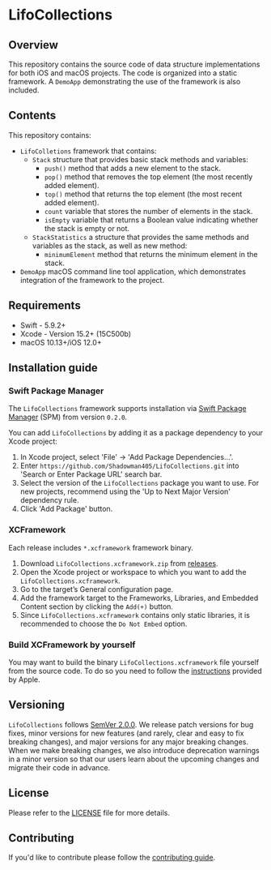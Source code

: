 # LifoCollections

## Overview

This repository contains the source code of data structure implementations for both iOS and macOS projects. The code is organized into a static framework. A `DemoApp` demonstrating the use of the framework is also included.

## Contents

This repository contains:
- `LifoColletions` framework that contains:
    - `Stack` structure that provides basic stack methods and variables:
        * `push()` method that adds a new element to the stack.
        * `pop()` method that removes the top element (the most recently added element).
        * `top()` method that returns the top element (the most recent added element).
        * `count` variable that stores the number of elements in the stack.
        * `isEmpty` variable that returns a Boolean value indicating whether the stack is empty or not.
    - `StackStatistics` a structure that provides the same methods and variables as the stack, as well as new method:
        * `minimumElement` method that returns the minimum element in the stack.
- `DemoApp` macOS command line tool application, which demonstrates integration of the framework to the project.

## Requirements
* Swift - 5.9.2+
* Xcode - Version 15.2+ (15C500b)
* macOS 10.13+/iOS 12.0+

## Installation guide

### Swift Package Manager

The `LifoCollections` framework supports installation via [Swift Package Manager](https://swift.org/package-manager/) (SPM) from version `0.2.0`.

You can add `LifoCollections` by adding it as a package dependency to your Xcode project:
1. In Xcode project, select 'File' -> 'Add Package Dependencies...'.
1. Enter `https://github.com/Shadowman405/LifoCollections.git` into 'Search or Enter Package URL' search bar.
1. Select the version of the `LifoCollections` package you want to use. For new projects, recommend using the 'Up to Next Major Version' dependency rule.
1. Click 'Add Package' button.

### XCFramework

Each release includes `*.xcframework` framework binary.

1. Download `LifoCollections.xcframework.zip` from [releases](https://github.com/Shadowman405/LifoCollections/releases).
1. Open the Xcode project or workspace to which you want to add the `LifoCollections.xcframework`.
1. Go to the target’s General configuration page.
1. Add the framework target to the Frameworks, Libraries, and Embedded Content section by clicking the `Add(+)` button.
1. Since `LifoCollections.xcframework` contains only static libraries, it is recommended to choose the `Do Not Embed` option.

### Build XCFramework by yourself
You may want to build the binary `LifoCollections.xcframework` file yourself from the source code. To do so you need to follow the [instructions](https://developer.apple.com/documentation/xcode/creating-a-multi-platform-binary-framework-bundle#Create-archives-for-frameworks-or-libraries) provided by Apple.

## Versioning

`LifoCollections` follows [SemVer 2.0.0](https://semver.org/). We release patch versions for bug fixes, minor versions for new features (and rarely, clear and easy to fix breaking changes), and major versions for any major breaking changes. When we make breaking changes, we also introduce deprecation warnings in a minor version so that our users learn about the upcoming changes and migrate their code in advance.

## License

Please refer to the [LICENSE](./LICENSE.md) file for more details.

## Contributing

If you'd like to contribute please follow the [contributing guide](./CONTRIBUTING.md).
